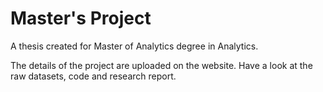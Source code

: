 # Master's Project
A thesis created for Master of Analytics degree in Analytics. 

The details of the project are uploaded on the website. Have a look at the raw datasets, code and research report.
